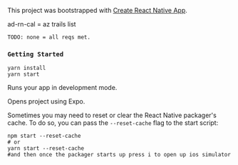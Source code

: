 This project was bootstrapped with [Create React Native App](https://github.com/react-community/create-react-native-app).

ad-rn-cal = az trails list
```
TODO: none = all reqs met.
```
### `Getting Started`
```
yarn install
yarn start
```

Runs your app in development mode.

Opens project using Expo.

Sometimes you may need to reset or clear the React Native packager's cache. To do so, you can pass the `--reset-cache` flag to the start script:

```
npm start --reset-cache
# or
yarn start --reset-cache
#and then once the packager starts up press i to open up ios simulator
```
